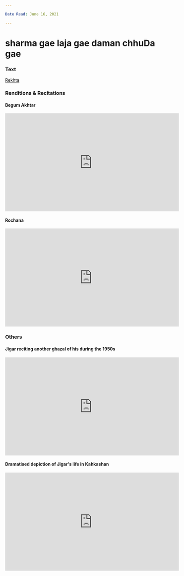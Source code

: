 ```yaml
---

Date Read: June 16, 2021

---
```


# sharma gae laja gae daman chhuDa gae

### Text
[Rekhta](https://rekhta.org/ghazals/sharmaa-gae-lajaa-gae-daaman-chhudaa-gae-jigar-moradabadi-ghazals)

### Renditions & Recitations

#### Begum Akhtar

<iframe width="560" height="315" src="https://www.youtube.com/embed/6vE29v2RShQ" title="YouTube video player" frameborder="0" allow="accelerometer; autoplay; clipboard-write; encrypted-media; gyroscope; picture-in-picture" allowfullscreen></iframe>

#### Rochana

<iframe width="560" height="315" src="https://www.youtube.com/embed/WFWTB4i9nGw" title="YouTube video player" frameborder="0" allow="accelerometer; autoplay; clipboard-write; encrypted-media; gyroscope; picture-in-picture" allowfullscreen></iframe>

### Others

#### Jigar reciting another ghazal of his during the 1950s

<iframe width="560" height="315" src="https://www.youtube.com/embed/7hlYTchABes" title="YouTube video player" frameborder="0" allow="accelerometer; autoplay; clipboard-write; encrypted-media; gyroscope; picture-in-picture" allowfullscreen></iframe>

#### Dramatised depiction of Jigar's life in Kahkashan

<iframe width="560" height="315" src="https://www.youtube.com/embed/YzYBhqGDaVM" title="YouTube video player" frameborder="0" allow="accelerometer; autoplay; clipboard-write; encrypted-media; gyroscope; picture-in-picture" allowfullscreen></iframe>

